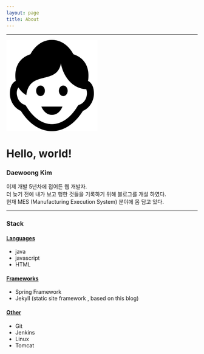 ```yaml
---
layout: page
title: About
---
```

<div class="clearfix"></div>
<hr style="width:100%">
<img class="me" src="/public/meicon.jpg"/>

# Hello, world!



### Daewoong Kim

이제 개발 5년차에 접어든 웹 개발자.  
더 늦기 전에 내가 보고 행한 것들을 기록하기 위해 블로그를 개설 하였다.  
현재 MES (Manufacturing Execution System) 분야에 몸 담고 있다.     

----------



### Stack

#### <u>Languages</u>

* java
* javascript 
* HTML 

#### <u>Frameworks</u>

* Spring Framework
* Jekyll (static site framework , based on this blog)

#### <u>Other</u>

* Git
* Jenkins
* Linux 
* Tomcat